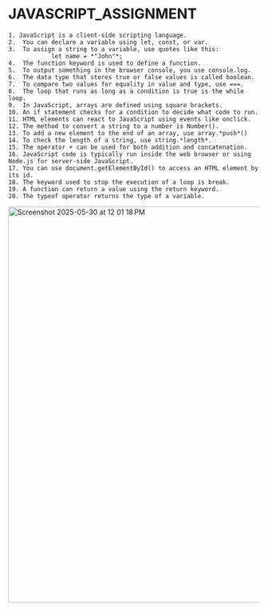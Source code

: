 # JAVASCRIPT_ASSIGNMENT

  	1.⁠ ⁠JavaScript is a client-side scripting language.
	2.	You can declare a variable using let, const, or var.
	3.	To assign a string to a variable, use quotes like this:
      			let name = *"John"*;
	4.	The function keyword is used to define a function.
	5.	To output something in the browser console, you use console.log.
	6.	The data type that stores true or false values is called boolean.
	7.	To compare two values for equality in value and type, use ===.
	8.	The loop that runs as long as a condition is true is the while loop.
	9.	In JavaScript, arrays are defined using square brackets.
	10.	An if statement checks for a condition to decide what code to run.
	11.	HTML elements can react to JavaScript using events like onclick.
	12.	The method to convert a string to a number is Number().
	13.	To add a new element to the end of an array, use array.*push*()
	14.	To check the length of a string, use string.*length*.
	15.	The operator + can be used for both addition and concatenation.
	16.	JavaScript code is typically run inside the web browser or using Node.js for server-side JavaScript.
	17.	You can use document.getElementById() to access an HTML element by its id.
	18.	The keyword used to stop the execution of a loop is break.
	19.	A function can return a value using the return keyword.
	20.	The typeof operator returns the type of a variable.

 <img width="792" alt="Screenshot 2025-05-30 at 12 01 18 PM" src="https://github.com/user-attachments/assets/7a64e581-d61d-4594-a17f-59ca9cab1623" />
